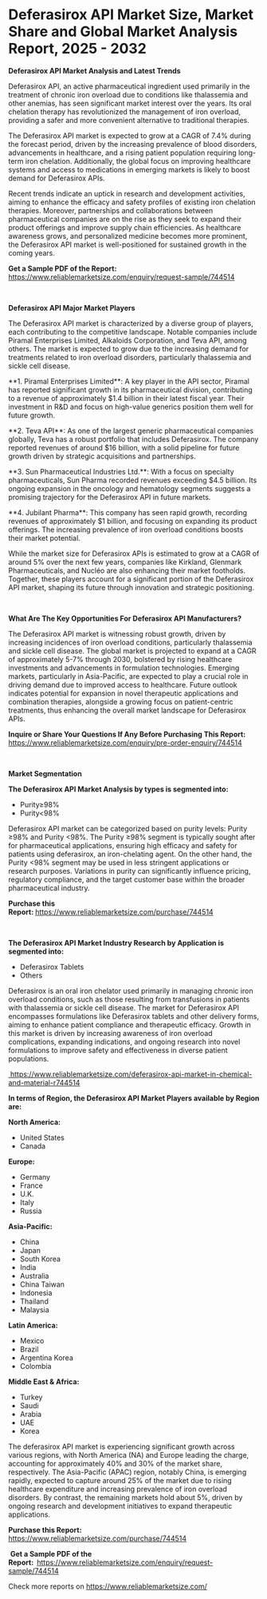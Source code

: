 <p><h1>Deferasirox API Market Size, Market Share and Global Market Analysis Report, 2025 - 2032</h1></p><p><strong>Deferasirox API Market Analysis and Latest Trends</strong></p>
<p><p>Deferasirox API, an active pharmaceutical ingredient used primarily in the treatment of chronic iron overload due to conditions like thalassemia and other anemias, has seen significant market interest over the years. Its oral chelation therapy has revolutionized the management of iron overload, providing a safer and more convenient alternative to traditional therapies. </p><p>The Deferasirox API market is expected to grow at a CAGR of 7.4% during the forecast period, driven by the increasing prevalence of blood disorders, advancements in healthcare, and a rising patient population requiring long-term iron chelation. Additionally, the global focus on improving healthcare systems and access to medications in emerging markets is likely to boost demand for Deferasirox APIs.</p><p>Recent trends indicate an uptick in research and development activities, aiming to enhance the efficacy and safety profiles of existing iron chelation therapies. Moreover, partnerships and collaborations between pharmaceutical companies are on the rise as they seek to expand their product offerings and improve supply chain efficiencies. As healthcare awareness grows, and personalized medicine becomes more prominent, the Deferasirox API market is well-positioned for sustained growth in the coming years.</p></p>
<p><strong>Get a Sample PDF of the Report:&nbsp;</strong> <a href="https://www.reliablemarketsize.com/enquiry/request-sample/744514?utm_campaign=2457&utm_medium=2&utm_source=Github&utm_content=ia&utm_term=29032025&utm_id=deferasirox-api">https://www.reliablemarketsize.com/enquiry/request-sample/744514</a></p>
<p>&nbsp;</p>
<p><strong>Deferasirox API Major Market Players</strong></p>
<p><p>The Deferasirox API market is characterized by a diverse group of players, each contributing to the competitive landscape. Notable companies include Piramal Enterprises Limited, Alkaloids Corporation, and Teva API, among others. The market is expected to grow due to the increasing demand for treatments related to iron overload disorders, particularly thalassemia and sickle cell disease.</p><p>**1. Piramal Enterprises Limited**: A key player in the API sector, Piramal has reported significant growth in its pharmaceutical division, contributing to a revenue of approximately $1.4 billion in their latest fiscal year. Their investment in R&D and focus on high-value generics position them well for future growth.</p><p>**2. Teva API**: As one of the largest generic pharmaceutical companies globally, Teva has a robust portfolio that includes Deferasirox. The company reported revenues of around $16 billion, with a solid pipeline for future growth driven by strategic acquisitions and partnerships.</p><p>**3. Sun Pharmaceutical Industries Ltd.**: With a focus on specialty pharmaceuticals, Sun Pharma recorded revenues exceeding $4.5 billion. Its ongoing expansion in the oncology and hematology segments suggests a promising trajectory for the Deferasirox API in future markets.</p><p>**4. Jubilant Pharma**: This company has seen rapid growth, recording revenues of approximately $1 billion, and focusing on expanding its product offerings. The increasing prevalence of iron overload conditions boosts their market potential.</p><p>While the market size for Deferasirox APIs is estimated to grow at a CAGR of around 5% over the next few years, companies like Kirkland, Glenmark Pharmaceuticals, and Nucléo are also enhancing their market footholds. Together, these players account for a significant portion of the Deferasirox API market, shaping its future through innovation and strategic positioning.</p></p>
<p>&nbsp;</p>
<p><strong>What Are The Key Opportunities For Deferasirox API Manufacturers?</strong></p>
<p><p>The Deferasirox API market is witnessing robust growth, driven by increasing incidences of iron overload conditions, particularly thalassemia and sickle cell disease. The global market is projected to expand at a CAGR of approximately 5-7% through 2030, bolstered by rising healthcare investments and advancements in formulation technologies. Emerging markets, particularly in Asia-Pacific, are expected to play a crucial role in driving demand due to improved access to healthcare. Future outlook indicates potential for expansion in novel therapeutic applications and combination therapies, alongside a growing focus on patient-centric treatments, thus enhancing the overall market landscape for Deferasirox APIs.</p></p>
<p><strong>Inquire or Share Your Questions If Any Before Purchasing This Report:</strong> <a href="https://www.reliablemarketsize.com/enquiry/pre-order-enquiry/744514?utm_campaign=2457&utm_medium=2&utm_source=Github&utm_content=ia&utm_term=29032025&utm_id=deferasirox-api">https://www.reliablemarketsize.com/enquiry/pre-order-enquiry/744514</a></p>
<p>&nbsp;</p>
<p><strong>Market Segmentation</strong></p>
<p><strong>The Deferasirox API Market Analysis by types is segmented into:</strong></p>
<p><ul><li>Purity≥98%</li><li>Purity<98%</li></ul></p>
<p><p>Deferasirox API market can be categorized based on purity levels: Purity ≥98% and Purity <98%. The Purity ≥98% segment is typically sought after for pharmaceutical applications, ensuring high efficacy and safety for patients using deferasirox, an iron-chelating agent. On the other hand, the Purity <98% segment may be used in less stringent applications or research purposes. Variations in purity can significantly influence pricing, regulatory compliance, and the target customer base within the broader pharmaceutical industry.</p></p>
<p><strong>Purchase this Report:&nbsp;</strong><a href="https://www.reliablemarketsize.com/purchase/744514?utm_campaign=2457&utm_medium=2&utm_source=Github&utm_content=ia&utm_term=29032025&utm_id=deferasirox-api">https://www.reliablemarketsize.com/purchase/744514</a></p>
<p>&nbsp;</p>
<p><strong>The Deferasirox API Market Industry Research by Application is segmented into:</strong></p>
<p><ul><li>Deferasirox Tablets</li><li>Others</li></ul></p>
<p><p>Deferasirox is an oral iron chelator used primarily in managing chronic iron overload conditions, such as those resulting from transfusions in patients with thalassemia or sickle cell disease. The market for Deferasirox API encompasses formulations like Deferasirox tablets and other delivery forms, aiming to enhance patient compliance and therapeutic efficacy. Growth in this market is driven by increasing awareness of iron overload complications, expanding indications, and ongoing research into novel formulations to improve safety and effectiveness in diverse patient populations.</p></p>
<p><a href="https://www.reliablemarketsize.com/deferasirox-api-market-in-chemical-and-material-r744514?utm_campaign=2457&utm_medium=2&utm_source=Github&utm_content=ia&utm_term=29032025&utm_id=deferasirox-api">&nbsp;https://www.reliablemarketsize.com/deferasirox-api-market-in-chemical-and-material-r744514</a></p>
<p><strong>In terms of Region, the Deferasirox API Market Players available by Region are:</strong></p>
<p>
    <p> <strong> North America: </strong>
        <ul>
            <li>United States</li>
            <li>Canada</li>
        </ul>
        </p> 
    <p> <strong> Europe: </strong>
        <ul>
            <li>Germany</li>
            <li>France</li>
            <li>U.K.</li>
            <li>Italy</li>
            <li>Russia</li>
        </ul>
        </p> 
    <p> <strong> Asia-Pacific: </strong>
        <ul>
            <li>China</li>
            <li>Japan</li>
            <li>South Korea</li>
            <li>India</li>
            <li>Australia</li>
            <li>China Taiwan</li>
            <li>Indonesia</li>
            <li>Thailand</li>
            <li>Malaysia</li>
        </ul>
        </p> 
    <p> <strong> Latin America: </strong>
        <ul>
            <li>Mexico</li>
            <li>Brazil</li>
            <li>Argentina Korea</li>
            <li>Colombia</li>
        </ul>
        </p> 
    <p> <strong> Middle East & Africa: </strong>
        <ul>
            <li>Turkey</li>
            <li>Saudi</li>
            <li>Arabia</li>
            <li>UAE</li>
            <li>Korea</li>
        </ul>
    </p>
    </p>
<p><p>The deferasirox API market is experiencing significant growth across various regions, with North America (NA) and Europe leading the charge, accounting for approximately 40% and 30% of the market share, respectively. The Asia-Pacific (APAC) region, notably China, is emerging rapidly, expected to capture around 25% of the market due to rising healthcare expenditure and increasing prevalence of iron overload disorders. By contrast, the remaining markets hold about 5%, driven by ongoing research and development initiatives to expand therapeutic applications.</p></p>
<p><strong>Purchase this Report: </strong><a href="https://www.reliablemarketsize.com/purchase/744514?utm_campaign=2457&utm_medium=2&utm_source=Github&utm_content=ia&utm_term=29032025&utm_id=deferasirox-api">https://www.reliablemarketsize.com/purchase/744514</a></p>
<p>&nbsp;<strong>Get a Sample PDF of the Report:&nbsp;&nbsp;</strong><a href="https://www.reliablemarketsize.com/enquiry/request-sample/744514?utm_campaign=2457&utm_medium=2&utm_source=Github&utm_content=ia&utm_term=29032025&utm_id=deferasirox-api">https://www.reliablemarketsize.com/enquiry/request-sample/744514</a></p>
<p><strong></strong></p>
<p>Check more reports on <a href="https://www.reliablemarketsize.com/?utm_campaign=2457&utm_medium=2&utm_source=Github&utm_content=ia&utm_term=29032025&utm_id=deferasirox-api">https://www.reliablemarketsize.com/</a></p>